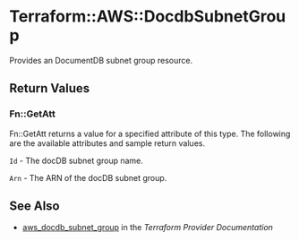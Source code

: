 # Terraform::AWS::DocdbSubnetGroup

Provides an DocumentDB subnet group resource.

## Return Values

### Fn::GetAtt

Fn::GetAtt returns a value for a specified attribute of this type. The following are the available attributes and sample return values.

`Id` - The docDB subnet group name.

`Arn` - The ARN of the docDB subnet group.

## See Also

* [aws_docdb_subnet_group](https://www.terraform.io/docs/providers/aws/r/docdb_subnet_group.html) in the _Terraform Provider Documentation_